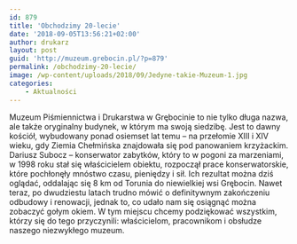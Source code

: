 ```yaml
---
id: 879
title: 'Obchodzimy 20-lecie'
date: '2018-09-05T13:56:21+02:00'
author: drukarz
layout: post
guid: 'http://muzeum.grebocin.pl/?p=879'
permalink: /obchodzimy-20-lecie/
image: /wp-content/uploads/2018/09/Jedyne-takie-Muzeum-1.jpg
categories:
    - Aktualności
---
```


Muzeum Piśmiennictwa i Drukarstwa w Grębocinie to nie tylko długa nazwa, ale także oryginalny budynek, w którym ma swoją siedzibę. Jest to dawny kościół, wybudowany ponad osiemset lat temu – na przełomie XIII i XIV wieku, gdy Ziemia Chełmińska znajdowała się pod panowaniem krzyżackim. Dariusz Subocz – konserwator zabytków, który to w pogoni za marzeniami, w 1998 roku stał się właścicielem obiektu, rozpoczął prace konserwatorskie, które pochłonęły mnóstwo czasu, pieniędzy i sił. Ich rezultat można dziś oglądać, oddalając się 8 km od Torunia do niewielkiej wsi Grębocin. Nawet teraz, po dwudziestu latach trudno mówić o definitywnym zakończeniu odbudowy i renowacji, jednak to, co udało nam się osiągnąć można zobaczyć gołym okiem. W tym miejscu chcemy podziękować wszystkim, którzy się do tego przyczynili: właścicielom, pracownikom i obsłudze naszego niezwykłego muzeum.